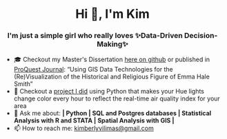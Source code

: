 # <div align="center">Hi 👋, I'm Kim</div>

### <div align="center">I'm just a simple girl who really loves ✨Data-Driven Decision-Making✨</div> 

- :mortar_board: Checkout my Master's Dissertation [here on github](https://github.com/KimVilimas/Emma-Letters/blob/master/Thesis%20Complete%20Vilimas.pdf) or published in [ProQuest Journal](https://dissexpress.proquest.com/dxweb/results.html?QryTxt=GIS+Emma+Hale&By=&Title=&pubnum=): “Using GIS Data Technologies for the (Re)Visualization of the Historical and Religious Figure of Emma Hale Smith”
- :vertical_traffic_light: Checkout a [project I did](https://github.com/KimVilimas/AirNowProject) using Python that makes your Hue lights change color every hour to reflect the real-time air quality index for your area
- 💬 Ask me about: **| Python | SQL and Postgres databases | Statistical Analysis with R and STATA | Spatial Analysis with GIS |** 
- 📫 How to reach me: kimberlyvilimas@gmail.com

